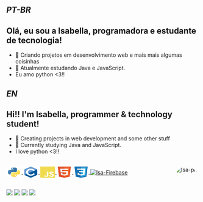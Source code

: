 ## *PT-BR*

## Olá, eu sou a Isabella, programadora e estudante de tecnologia! 

- 📌 Criando projetos em desenvolvimento web e mais mais algumas coisinhas 
- 📓 Atualmente estudando Java e JavaScript. 
- Eu amo python <3!!

## *EN*

## Hi!! I'm Isabella, programmer & technology student!

- 📌 Creating projects in web development and some other stuff
- 📓 Currently studying Java and JavaScript.
- I love python <3!!


<div align="center">
  <a href="https://github.com/IsabellaSampaio">
</div>
<div style="display: inline_block"><br>
  <img align="center" alt="Isa-Python" height="30" width="40" src="https://raw.githubusercontent.com/devicons/devicon/master/icons/python/python-original.svg">
  <img align="center" alt="Isa-C" height="30" width="40" src="https://raw.githubusercontent.com/devicons/devicon/master/icons/c/c-original.svg">
  <img align="center" alt="Isa-Js" height="30" width="40" src="https://raw.githubusercontent.com/devicons/devicon/master/icons/javascript/javascript-plain.svg">
  <img align="center" alt="Isa-HTML" height="30" width="40" src="https://raw.githubusercontent.com/devicons/devicon/master/icons/html5/html5-original.svg">
  <img align="center" alt="Isa-CSS" height="30" width="40" src="https://raw.githubusercontent.com/devicons/devicon/master/icons/css3/css3-original.svg">
  <img align="center" alt="Isa-Firebase" height="30" width="40" src="https://www.vectorlogo.zone/logos/firebase/firebase-icon.svg">
  <img align="right" alt="Isa-pic" height="150" style="border-radius:50px;" src=https://media.discordapp.net/attachments/396496456477048845/952389405966999582/ezgif.com-gif-maker.gif>
</div>    
  
##  
  
<div> 
  <a href="https://www.instagram.com/isa.sampaiioo" target="_blank"><img src="https://img.shields.io/badge/-Instagram-%23E4405F?style=for-the-badge&logo=instagram&logoColor=white" target="_blank"></a>
 <a href="https://discord.com/channels/@Katami#1236" target="_blank"><img src="https://img.shields.io/badge/Discord-7289DA?style=for-the-badge&logo=discord&logoColor=white" target="_blank"></a> 
  <a href = "mailto:isabellasmsantos47@gmail.com"><img src="https://img.shields.io/badge/-Gmail-%23333?style=for-the-badge&logo=gmail&logoColor=white" target="_blank"></a>
  <a href="https://www.linkedin.com/in/isabella-sampaio-2a6797222/" target="_blank"><img src="https://img.shields.io/badge/-LinkedIn-%230077B5?style=for-the-badge&logo=linkedin&logoColor=white" target="_blank"></a> 
  
</div>
  
  
  
